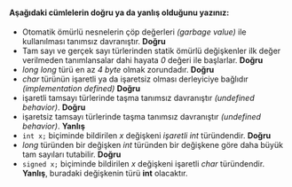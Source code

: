 #### Aşağıdaki cümlelerin doğru ya da yanlış olduğunu yazınız:

- Otomatik ömürlü nesnelerin çöp değerleri _(garbage value)_ ile kullanılması tanımsız davranıştır. **Doğru**
- Tam sayı ve gerçek sayı türlerinden statik ömürlü değişkenler ilk değer verilmeden tanımlansalar dahi hayata _0_ değeri ile başlarlar. **Doğru**
- _long long_ türü en az _4 byte_ olmak zorundadır. **Doğru**
- _char_ türünün işaretli ya da işaretsiz olması derleyiciye bağlıdır _(implementation defined)_ **Doğru**
- işaretli tamsayı türlerinde taşma tanımsız davranıştır _(undefined behavior)_. **Doğru**
- işaretsiz tamsayı türlerinde taşma tanımsız davranıştır _(undefined behavior)_. **Yanlış**
- ```int x;``` biçiminde bildirilen _x_ değişkeni _işaretli int_ türündendir. **Doğru**
- _long_ türünden bir değişken _int_ türünden bir değişkene göre daha büyük tam sayıları tutabilir. **Doğru**
- ```signed x;``` biçiminde bildirilen _x_ değişkeni işaretli _char_ türündendir. **Yanlış**, buradaki değişkenin türü **int** olacaktır.